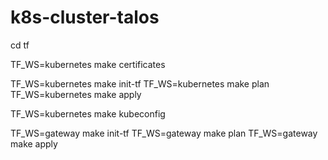 # k8s-cluster-talos

cd tf

TF_WS=kubernetes make certificates

TF_WS=kubernetes make init-tf
TF_WS=kubernetes make plan
TF_WS=kubernetes make apply

TF_WS=kubernetes make kubeconfig

TF_WS=gateway make init-tf
TF_WS=gateway make plan
TF_WS=gateway make apply
